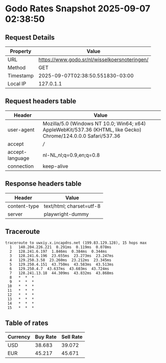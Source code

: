 # Godo Rates Snapshot 2025-09-07 02:38:50
## Request Details

| Property | Value |
|----------|-------|
| URL | https://www.godo.sr/nl/wisselkoersnoteringen/ |
| Method | GET |
| Timestamp | 2025-09-07T02:38:50.551830-03:00 |
| Local IP | 127.0.1.1 |
    
## Request headers table

| Header | Value |
|--------|-------|
| user-agent | Mozilla/5.0 (Windows NT 10.0; Win64; x64) AppleWebKit/537.36 (KHTML, like Gecko) Chrome/124.0.0.0 Safari/537.36 |
| accept | */* |
| accept-language | nl-NL,nl;q=0.9,en;q=0.8 |
| connection | keep-alive |

    
## Response headers table
| Header | Value |
|--------|-------|
| content-type | text/html; charset=utf-8 |
| server | playwright-dummy |

## Traceroute 

```
traceroute to uwxiy.x.incapdns.net (199.83.129.128), 15 hops max
  1   140.204.226.221  0.291ms  0.119ms  0.078ms 
  2   128.241.6.197  1.846ms  0.384ms  0.344ms 
  3   128.241.6.196  23.655ms  23.273ms  23.247ms 
  4   129.250.3.58  23.260ms  23.212ms  23.345ms 
  5   129.250.4.151  43.750ms  43.583ms  43.513ms 
  6   129.250.4.7  43.637ms  43.603ms  43.724ms 
  7   128.241.13.18  44.309ms  43.832ms  43.868ms 
  8   *  *  * 
  9   *  *  * 
 10   *  *  * 
 11   *  *  * 
 12   *  *  * 
 13   *  *  * 
 14   *  *  * 
 15   *  *  * 

```


## Table of rates

| Currency | Buy Rate | Sell Rate |
|----------|----------|-----------|
| USD | 38.683 | 39.072 |
| EUR | 45.217 | 45.671 |
